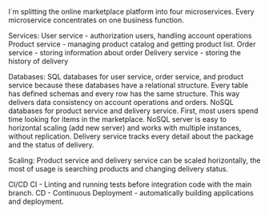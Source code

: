 I`m splitting the online marketplace platform into four microservices. Every microservice concentrates on one business function.

Services:
User service - authorization users, handling account operations
Product service - managing product catalog and getting product list.
Order service - storing information about order
Delivery service - storing the history of delivery

Databases:
	SQL databases for user service, order service, and product service because these databases have a relational structure. Every table has defined schemas and every row has the same structure. This way delivers data consistency on account operations and orders.
NoSQL databases for product service and delivery service. First, most users spend time looking for items in the marketplace. NoSQL server is easy to horizontal scaling (add new server) and works with multiple instances, without replication. Delivery service tracks every detail about the package and the status of delivery.

Scaling:
Product service and delivery service can be scaled horizontally, the most of usage is searching products and changing delivery status.

CI/CD
CI - Linting and running tests before integration code with the main branch.
CD - Continuous Deployment - automatically building applications and deployment.

